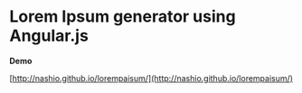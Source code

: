 Lorem Ipsum generator using Angular.js
==========

**Demo**

[http://nashio.github.io/lorempaisum/](http://nashio.github.io/lorempaisum/)
